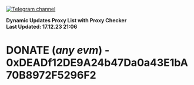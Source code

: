 [![Telegram channel](https://img.shields.io/endpoint?url=https://runkit.io/damiankrawczyk/telegram-badge/branches/master?url=https://t.me/n4z4v0d)](https://t.me/n4z4v0d) 

**Dynamic Updates Proxy List with Proxy Checker**  
**Last Updated: 17.12.23 21:06**

# DONATE (_any evm_) - 0xDEADf12DE9A24b47Da0a43E1bA70B8972F5296F2
